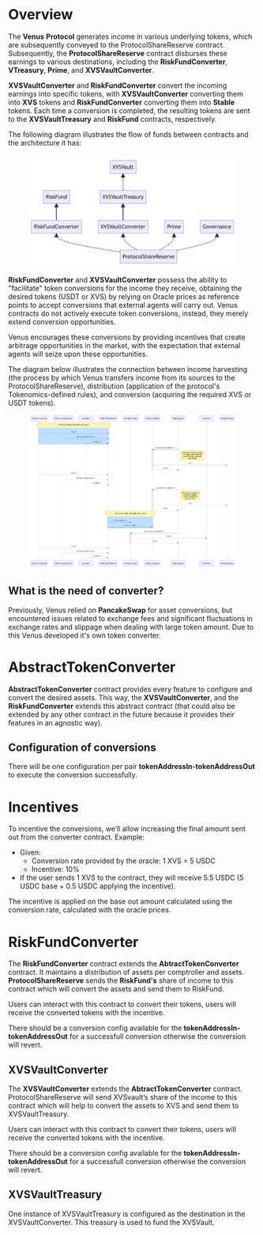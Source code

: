 # Overview

The **Venus** **Protocol** generates income in various underlying tokens, which are subsequently conveyed to the ProtocolShareReserve contract. Subsequently, the **ProtocolShareReserve** contract disburses these earnings to various destinations, including the **RiskFundConverter**, **VTreasury**, **Prime**, and **XVSVaultConverter**.

**XVSVaultConverter** and **RiskFundConverter** convert the incoming earnings into specific tokens, with **XVSVaultConverter** converting them into **XVS** tokens and **RiskFundConverter** converting them into **Stable** tokens. Each time a conversion is completed, the resulting tokens are sent to the **XVSVaultTreasury** and **RiskFund** contracts, respectively. 

The following diagram illustrates the flow of funds between contracts and the architecture it has:

<figure><img src="../../.gitbook/assets/Screenshot from 2023-09-05 11-43-22.png" alt=""><figcaption></figcaption></figure>

**RiskFundConverter** and **XVSVaultConverter** possess the ability to "facilitate" token conversions for the income they receive, obtaining the desired tokens (USDT or XVS) by relying on Oracle prices as reference points to accept conversions that external agents will carry out. Venus contracts do not actively execute token conversions, instead, they merely extend conversion opportunities.

Venus encourages these conversions by providing incentives that create arbitrage opportunities in the market, with the expectation that external agents will seize upon these opportunities.

The diagram below illustrates the connection between income harvesting (the process by which Venus transfers income from its sources to the ProtocolShareReserve), distribution (application of the protocol's Tokenomics-defined rules), and conversion (acquiring the required XVS or USDT tokens).

<figure><img src="../../.gitbook/assets/Screenshot from 2023-09-05 11-45-26.png" alt=""><figcaption></figcaption></figure>

## What is the need of converter?

Previously, Venus relied on **PancakeSwap** for asset conversions, but encountered issues related to exchange fees and significant fluctuations in exchange rates and slippage when dealing with large token amount. Due to this Venus developed it's own token converter.

# AbstractTokenConverter

**AbstractTokenConverter** contract provides every feature to configure and convert the desired assets. This way, the **XVSVaultConverter**, and the **RiskFundConverter** extends this abstract contract (that could also be extended by any other contract in the future because it provides their features in an agnostic way).


## Configuration of conversions

There will be one configuration per pair **tokenAddressIn-tokenAddressOut** to execute the conversion successfully.

# Incentives

To incentive the conversions, we’ll allow increasing the final amount sent out from the converter contract. Example:

- Given:
    - Conversion rate provided by the oracle: 1 XVS = 5 USDC
    - Incentive: 10%
- If the user sends 1 XVS to the contract, they will receive 5.5 USDC (5 USDC base + 0.5 USDC applying the incentive).

The incentive is applied on the base out amount calculated using the conversion rate, calculated with the oracle prices.

# RiskFundConverter

The **RiskFundConverter** contract extends the **AbtractTokenConverter** contract. It maintains a distribution of assets per comptroller and assets. **ProtocolShareReserve** sends the **RiskFund's** share of income to this contract which will convert the assets and send them to RiskFund.

Users can interact with this contract to convert their tokens, users will receive the converted tokens with the incentive.

There should be a conversion config available for the **tokenAddressIn-tokenAddressOut** for a successfull conversion otherwise the conversion will revert.

## XVSVaultConverter

The **XVSVaultConverter** extends the **AbtractTokenConverter** contract. ProtocolShareReserve will send XVSvault’s share of the income to this contract which will help to convert the assets to XVS and send them to XVSVaultTreasury.

Users can interact with this contract to convert their tokens, users will receive the converted tokens with the incentive.

There should be a conversion config available for the **tokenAddressIn-tokenAddressOut** for a successfull conversion otherwise the conversion will revert.

## XVSVaultTreasury

One instance of XVSVaultTreasury is configured as the destination in the XVSVaultConverter.
This treasury is used to fund the XVSVault.

